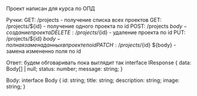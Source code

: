 Проект написан для курса по ОПД 

Ручки:
  GET: /projects - получение списка всех проектов
  GET: /projects/${id} - получение одного проекта по id
  POST: /projects ${body} - создание проекта
  DELETE: /projects/${id} - удаление проекта по id
  PUT: /projects/${id} ${body} - полная замена данных в проекте по id
  PATCH: /projects/${id} ${body} - замена измененно поля по id

Ответ: 
будем обговаривать пока выглядит так
interface IResponse {
    data: Body[] | null;
    status: number;
    message: string;
}

Body:
interface Body {
  id: string;
  title: string;
  description: string;
  image: string;
}

